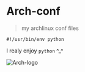 Arch-conf
=========

> my archlinux conf files

    #!/usr/bin/env python

I realy enjoy `python` ^_^

![Arch-logo](http://github.com/Mo0OFier/repository/Arch-conf/master/allogo.jpg)
